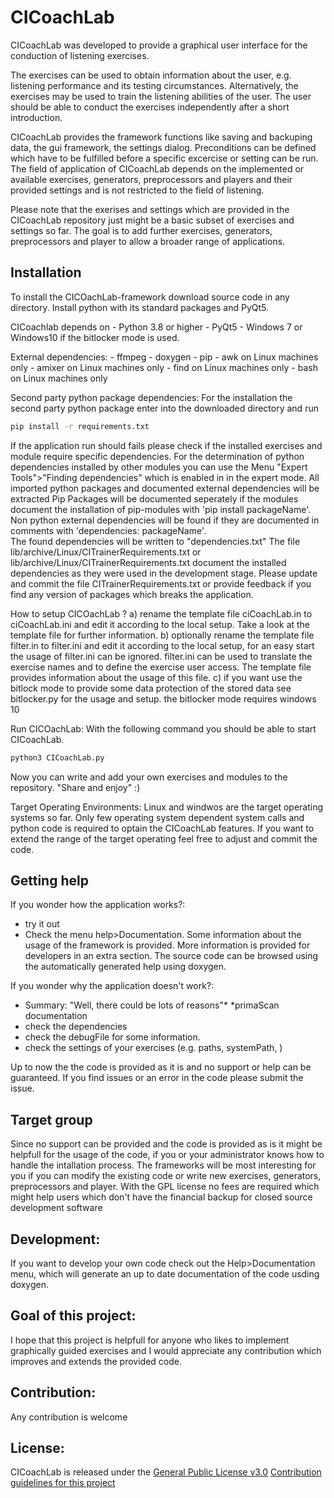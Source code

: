# CICoachLab
CICoachLab was developed to provide a graphical user interface for the conduction of listening exercises. 


The exercises can be used to obtain information about the user, e.g. listening performance and its testing circumstances.  Alternatively,  the exercises may be used to train the listening abilities of the user.  The user should be able to conduct the exercises independently after a  short introduction. 

CICoachLab provides the framework functions like saving and backuping data, the gui framework, the settings dialog.  Preconditions can be defined which have to be fulfilled before a specific excercise or setting can be run. The field of application of CICoachLab depends on the implemented or available exercises, generators, preprocessors and players and their provided settings and is not restricted to the field of listening. 

Please note that the exerises and settings which are provided in the CICoachLab repository  just might be a basic subset of exercises and settings so far. The goal is to add further exercises, generators, preprocessors and player to allow a broader range of applications.


## Installation
To install the CICOachLab-framework download source code in any directory.
Install python with its standard packages and PyQt5.

CICoachlab depends on 
    - Python 3.8 or higher
    - PyQt5
    - Windows 7 or Windows10 if the bitlocker mode is used.

External dependencies:
    - ffmpeg
    - doxygen
    - pip
    - awk                     on Linux machines only
    - amixer                  on Linux machines only
    - find                    on Linux machines only
    - bash                    on Linux machines only


Second party python package dependencies:
    For the installation the second party python package enter into the downloaded directory and run
```bash
pip install -r requirements.txt
```

If the application run should fails please check if the installed exercises and module require specific dependencies. For the determination of python dependencies installed by other modules you can use the Menu "Expert Tools">"Finding dependencies" which is enabled in in the expert mode. All imported python packages and documented external dependencies will be extracted 
Pip Packages will be documented seperately if the modules document the installation of pip-modules with 'pip install packageName'.
Non python external dependencies will be found if they are documented in comments with 'dependencies: packageName'.  
The found dependencies will be written to "dependencies.txt"
The file lib/archive/Linux/CITrainerRequirements.txt or lib/archive/Linux/CITrainerRequirements.txt document the installed dependencies as they were used in the development stage.
Please update and commit the file CITrainerRequirements.txt or provide feedback if you find any version of packages which breaks the application.

How to  setup CICOachLab ?
    a) rename the template file ciCoachLab.in to ciCoachLab.ini and edit it according to the local setup. Take a look at the template file for further information.
    b) optionally rename the template file filter.in to filter.ini and edit it according to the local setup, for an easy start the usage of filter.ini can be ignored.
    filter.ini can be used to translate the exercise names and to define the exercise user access. The template file provides information about the usage of this file.
    c) if you want use the  bitlock mode to provide some data protection of the stored data see bitlocker.py for the usage and setup.
    the bitlocker mode requires windows 10

Run CICOachLab:
With the following command you should be able to start CICoachLab.
```bash
python3 CICoachLab.py
```
    
Now you can write and add your own exercises and modules to the repository. "Share and enjoy" :)

Target Operating Environments:
Linux and windwos are the target operating systems so far. Only few operating system dependent system calls and python code is required to optain the CICoachLab features.
If you want to extend the range of the target operating feel free to adjust and commit the code.


## Getting help
If you wonder how the application works?:
- try it out
- Check the menu help>Documentation.
  Some information about the usage of the framework is provided.
  More information is provided for developers in an extra section. The source code can be browsed using the automatically generated help using doxygen.
  
If you wonder why the application doesn't work?:
- Summary: "Well, there could be lots of reasons"* *primaScan documentation
- check the dependencies
- check the debugFile for some information.
- check the settings of your exercises (e.g. paths, systemPath, )

Up to now the the code is provided as it is and no support or help can be guaranteed. If you find issues or an error in the code please submit the issue.


## Target group
Since no support can be provided and the code is provided as is it might be helpfull for the usage of the code, if you or your administrator knows how to handle the intallation process.
The frameworks will be most interesting for you if you can modify the existing code or write new exercises, generators, preprocessors and player.
With the GPL license no fees are required which might help users which don't have the financial backup for closed source development software

## Development:
If you want to develop your own code check out the Help>Documentation menu, which will generate an up to date documentation of the code usding doxygen.


## Goal of this project:
I hope that this project is helpfull for anyone who likes to implement graphically guided exercises and I would appreciate any contribution which improves and extends the provided code.


## Contribution:
Any contribution is welcome

## License:
CICoachLab is released under the [General Public License v3.0](license/GPLv3_license.txt)
[Contribution guidelines for this project](docs/CONTRIBUTING.md)

